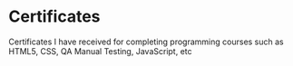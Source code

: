 # Certificates
Certificates I have received for completing programming courses such as HTML5, CSS, QA Manual Testing, JavaScript, etc

